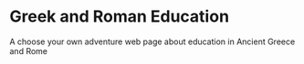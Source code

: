 # Greek and Roman Education

A choose your own adventure web page about education in Ancient Greece and Rome
